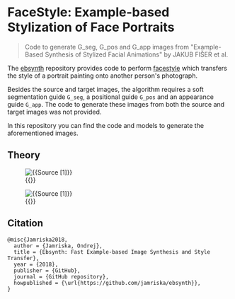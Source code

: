 # FaceStyle: Example-based Stylization of Face Portraits

> Code to generate G_seg, G_pos and G_app images from "Example-Based Synthesis of Stylized Facial Animations" by JAKUB FIŠER et al.

The [ebsynth](https://github.com/jamriska/ebsynth) repository provides code to perform [facestyle](https://github.com/jamriska/ebsynth#facestyle-example-based-stylization-of-face-portraits) which transfers the style of a portrait painting onto another person's photograph.

Besides the source and target images, the algorithm requires a soft segmentation guide `G_seg`, a positional guide `G_pos` and an appearance guide `G_app`. The code to generate these images from both the source and target images was not provided.

In this repository you can find the code and models to generate the aforementioned images.

## Theory

<figure class="image">
  <img src="{{https://i.imgur.com/0UcjEmz.png}}" alt="{{Source [1]}}">
  <figcaption>{{}}</figcaption>
</figure>

<figure class="image">
  <img src="{{https://i.imgur.com/hhvbIJl.png}}" alt="{{Source [1]}}">
  <figcaption>{{}}</figcaption>
</figure>



## Citation

```
@misc{Jamriska2018,
  author = {Jamriska, Ondrej},
  title = {Ebsynth: Fast Example-based Image Synthesis and Style Transfer},
  year = {2018},
  publisher = {GitHub},
  journal = {GitHub repository},
  howpublished = {\url{https://github.com/jamriska/ebsynth}},
}
```
